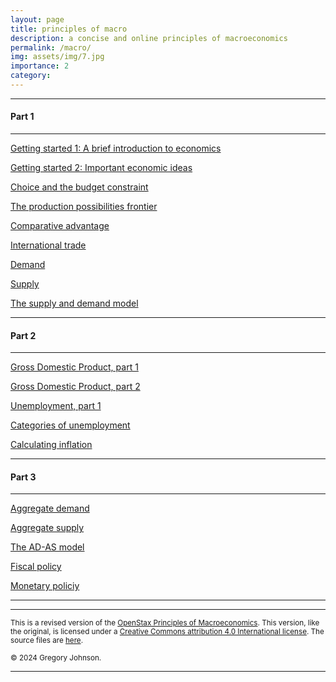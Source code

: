 ```yaml
---
layout: page
title: principles of macro
description: a concise and online principles of macroeconomics 
permalink: /macro/
img: assets/img/7.jpg
importance: 2
category:
---
```


---
#### Part 1
---

[Getting started 1: A brief introduction to economics](/macro/intro1/)

[Getting started 2: Important economic ideas](/macro/intro2)

[Choice and the budget constraint](/macro/constraint/)

[The production possibilities frontier](/macro/ppf/)

[Comparative advantage](/macro/advantage/)

[International trade](/macro/trade/)

[Demand](/macro/demand/)

[Supply](/macro/supply/)

[The supply and demand model](/macro/supply_and_demand/)

---
#### Part 2
---

[Gross Domestic Product, part 1](/macro/gdp_1/)

[Gross Domestic Product, part 2](/macro/gdp_2/)

[Unemployment, part 1](/macro/unemployment_1/)

[Categories of unemployment](/macro/unemployment_2/)

[Calculating inflation](/macro/inflation_1/)


---
#### Part 3
---

[Aggregate demand]()

[Aggregate supply]()

[The AD-AS model]()

[Fiscal policy]()

[Monetary policiy]()

---
---

<small>This is a revised version of the [OpenStax Principles of Macroeconomics](https://openstax.org/details/books/principles-macroeconomics-3e). This version, like the original, is licensed under a [Creative Commons attribution 4.0 International license](https://creativecommons.org/licenses/by/4.0/). The source files are [here](https://github.com/loighic/loighic.github.io/tree/main/_pages/macro).</small>

<small>&copy; 2024 Gregory Johnson.</small>

---
